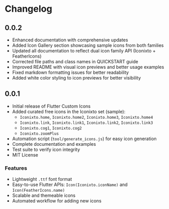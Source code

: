 # Changelog

## 0.0.2

* Enhanced documentation with comprehensive updates
* Added Icon Gallery section showcasing sample icons from both families
* Updated all documentation to reflect dual icon family API (Iconixto + FeatherIcons)
* Corrected file paths and class names in QUICKSTART guide
* Improved README with visual icon previews and better usage examples
* Fixed markdown formatting issues for better readability
* Added white color styling to icon previews for better visibility

## 0.0.1

* Initial release of Flutter Custom Icons
* Added curated free icons in the Iconixto set (sample):
  * `Iconixto.home`, `Iconixto.home2`, `Iconixto.home3`, `Iconixto.home4`
  * `Iconixto.link`, `Iconixto.link1`, `Iconixto.link2`, `Iconixto.link3`
  * `Iconixto.cog1`, `Iconixto.cog2`
  * `Iconixto.zoomPlus`
* Automation script (`tool/generate_icons.js`) for easy icon generation
* Complete documentation and examples
* Test suite to verify icon integrity
* MIT License

### Features

* Lightweight `.ttf` font format
* Easy-to-use Flutter APIs: `Icon(Iconixto.iconName)` and `Icon(FeatherIcons.name)`
* Scalable and themeable icons
* Automated workflow for adding new icons

